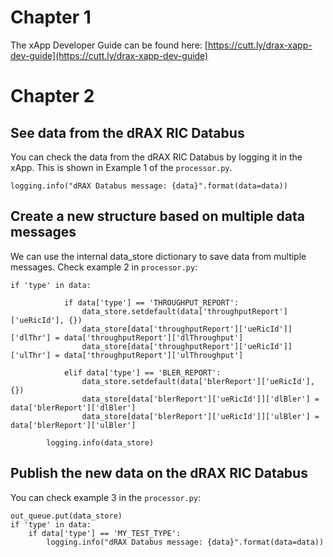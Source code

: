 # Chapter 1

The xApp Developer Guide can be found here: [https://cutt.ly/drax-xapp-dev-guide](https://cutt.ly/drax-xapp-dev-guide)

# Chapter 2

## See data from the dRAX RIC Databus

You can check the data from the dRAX RIC Databus by logging it in the xApp. This is shown in Example 1 of the `processor.py`.

```
logging.info("dRAX Databus message: {data}".format(data=data))
```

## Create a new structure based on multiple data messages

We can use the internal data_store dictionary to save data from multiple messages. Check example 2 in `processor.py`:

```
if 'type' in data:

            if data['type'] == 'THROUGHPUT_REPORT':
                data_store.setdefault(data['throughputReport']['ueRicId'], {})
                data_store[data['throughputReport']['ueRicId']]['dlThr'] = data['throughputReport']['dlThroughput']
                data_store[data['throughputReport']['ueRicId']]['ulThr'] = data['throughputReport']['ulThroughput']

            elif data['type'] == 'BLER_REPORT':
                data_store.setdefault(data['blerReport']['ueRicId'], {})
                data_store[data['blerReport']['ueRicId']]['dlBler'] = data['blerReport']['dlBler']
                data_store[data['blerReport']['ueRicId']]['ulBler'] = data['blerReport']['ulBler']

        logging.info(data_store)
```

## Publish the new data on the dRAX RIC Databus

You can check example 3 in the `processor.py`:

```
out_queue.put(data_store)
if 'type' in data:
    if data['type'] == 'MY_TEST_TYPE':
        logging.info("dRAX Databus message: {data}".format(data=data))
```
